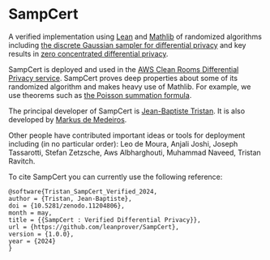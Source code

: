 # SampCert

A verified implementation using [Lean](https://github.com/leanprover/lean4) and [Mathlib](https://github.com/leanprover-community/mathlib4) of randomized algorithms including [the discrete Gaussian sampler for differential privacy](https://arxiv.org/abs/2004.00010) and key results in [zero concentrated differential privacy](https://arxiv.org/abs/1605.02065).

SampCert is deployed and used in the [AWS Clean Rooms Differential Privacy service](https://docs.aws.amazon.com/clean-rooms/latest/userguide/differential-privacy.html#dp-overview). SampCert proves deep properties about some of its randomized algorithm and makes heavy use of Mathlib. For example, we use theorems such as [the Poisson summation formula](https://leanprover-community.github.io/mathlib4_docs/Mathlib/Analysis/Fourier/PoissonSummation.html#Real.tsum_eq_tsum_fourierIntegral_of_rpow_decay).

The principal developer of SampCert is [Jean-Baptiste Tristan](https://jtristan.github.io/). It is also developed by [Markus de Medeiros](https://www.markusde.ca/). 

Other people have contributed important ideas or tools for deployment including (in no particular order): Leo de Moura, Anjali Joshi, Joseph Tassarotti, Stefan Zetzsche, Aws Albharghouti, Muhammad Naveed, Tristan Ravitch.

To cite SampCert you can currently use the following reference:
```
@software{Tristan_SampCert_Verified_2024,
author = {Tristan, Jean-Baptiste},
doi = {10.5281/zenodo.11204806},
month = may,
title = {{SampCert : Verified Differential Privacy}},
url = {https://github.com/leanprover/SampCert},
version = {1.0.0},
year = {2024}
}
```
